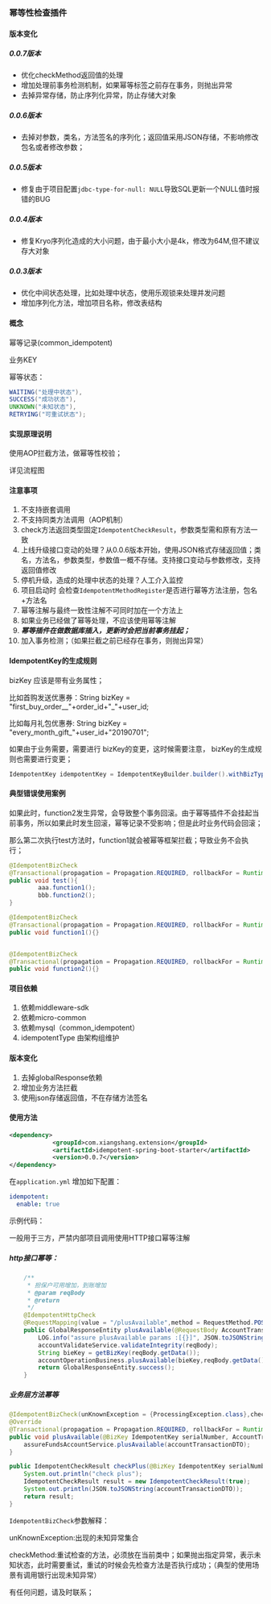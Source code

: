 ### 幂等性检查插件

#### 版本变化

##### 0.0.7版本
- 优化checkMethod返回值的处理
- 增加处理前事务检测机制，如果幂等标签之前存在事务，则抛出异常
- 去掉异常存储，防止序列化异常，防止存储大对象

##### 0.0.6版本 
- 去掉对参数，类名，方法签名的序列化；返回值采用JSON存储，不影响修改包名或者修改参数；

##### 0.0.5版本
- 修复由于项目配置`jdbc-type-for-null: NULL`导致SQL更新一个NULL值时报错的BUG

##### 0.0.4版本
- 修复Kryo序列化造成的大小问题，由于最小大小是4k，修改为64M,但不建议存大对象

##### 0.0.3版本
- 优化中间状态处理，比如处理中状态，使用乐观锁来处理并发问题
- 增加序列化方法，增加项目名称，修改表结构

#### 概念

幂等记录(common_idempotent)

业务KEY

幂等状态：

```java
WAITING("处理中状态"),
SUCCESS("成功状态"),
UNKNOWN("未知状态"),
RETRYING("可重试状态");
```

#### 实现原理说明

使用AOP拦截方法，做幂等性校验；

详见流程图

#### 注意事项

1. 不支持嵌套调用
2. 不支持同类方法调用（AOP机制）
3. check方法返回类型固定`IdempotentCheckResult`，参数类型需和原有方法一致
4. 上线升级接口变动的处理？从0.0.6版本开始，使用JSON格式存储返回值；类名，方法名，参数类型，参数值一概不存储。支持接口变动与参数修改，支持返回值修改
5. 停机升级，造成的处理中状态的处理？人工介入监控
6. 项目启动时 会检查`IdempotentMethodRegister`是否进行幂等方法注册，包名+方法名
7. 幂等注解与最终一致性注解不可同时加在一个方法上
8. 如果业务已经做了幂等处理，不应该使用幂等注解
9. ***幂等插件在做数据库插入，更新时会把当前事务挂起；***  
10. 加入事务检测；（如果拦截之前已经存在事务，则抛出异常）

#### IdempotentKey的生成规则

bizKey 应该是带有业务属性；

比如首购发送优惠券：String bizKey = "first_buy_order__"+order_id+"_"+user_id;

比如每月礼包优惠券:   String bizKey = "every_month_gift_"+user_id+"20190701";


如果由于业务需要，需要进行 bizKey的变更，这时候需要注意， bizKey的生成规则也需要进行变更；

```java
IdempotentKey idempotentKey = IdempotentKeyBuilder.builder().withBizType(IdempotentBizType.INVEST_ADD_INTEGRAL).withBizKey(bizKey).build();		
```

#### 典型错误使用案例

如果此时，function2发生异常，会导致整个事务回滚。由于幂等插件不会挂起当前事务，所以如果此时发生回滚，幂等记录不受影响；但是此时业务代码会回滚；

那么第二次执行test方法时，function1就会被幂等框架拦截；导致业务不会执行；

```java
@IdempotentBizCheck
@Transactional(propagation = Propagation.REQUIRED, rollbackFor = RuntimeException.class)
public void test(){
        aaa.function1();
        bbb.function2();
}

@IdempotentBizCheck
@Transactional(propagation = Propagation.REQUIRED, rollbackFor = RuntimeException.class)
public void function1(){}


@IdempotentBizCheck
@Transactional(propagation = Propagation.REQUIRED, rollbackFor = RuntimeException.class)
public void function2(){}
```



#### 项目依赖

1. 依赖middleware-sdk
2. 依赖micro-common
3. 依赖mysql（common_idempotent）
4. idempotentType 由架构组维护

#### 版本变化

1. 去掉globalResponse依赖
2. 增加业务方法拦截
3. 使用json存储返回值，不在存储方法签名

#### 使用方法

```xml
<dependency>
            <groupId>com.xiangshang.extension</groupId>
            <artifactId>idempotent-spring-boot-starter</artifactId>
            <version>0.0.7</version>
</dependency>  
```

在`application.yml` 增加如下配置：

```yaml
idempotent:
  enable: true 
```



示例代码：

一般用于三方，严禁内部项目调用使用HTTP接口幂等注解

##### http接口幂等：

```java
    /**
     * 担保户可用增加，到账增加
     * @param reqBody
     * @return
     */
    @IdempotentHttpCheck
    @RequestMapping(value = "/plusAvailable",method = RequestMethod.POST)
    public GlobalResponseEntity plusAvailable(@RequestBody AccountTransactionDTO reqBody){
        LOG.info("assure plusAvailable params :[{}]", JSON.toJSONString(reqBody));
        accountValidateService.validateIntegrity(reqBody);
        String bieKey = getBizKey(reqBody.getData());
        accountOperationBusiness.plusAvailable(bieKey,reqBody.getData());
        return GlobalResponseEntity.success();
    }
```

##### 业务层方法幂等

```java
@IdempotentBizCheck(unKnownException = {ProcessingException.class},checkMethod = "checkPlus")
@Override
@Transactional(propagation = Propagation.REQUIRED, rollbackFor = RuntimeException.class)
public void plusAvailable(@BizKey IdempotentKey serialNumber, AccountTransactionDTO accountTransactionDTO) {
    assureFundsAccountService.plusAvailable(accountTransactionDTO);
}

public IdempotentCheckResult checkPlus(@BizKey IdempotentKey serialNumber, AccountTransactionDTO accountTransactionDTO) {
    System.out.println("check plus");
    IdempotentCheckResult result = new IdempotentCheckResult(true);
    System.out.println(JSON.toJSONString(accountTransactionDTO));
    return result;
}
```



`IdempotentBizCheck`参数解释：

unKnownException:出现的未知异常集合

checkMethod:重试检查的方法，必须放在当前类中；如果抛出指定异常，表示未知状态，此时需要重试，重试的时候会先检查方法是否执行成功；（典型的使用场景有调用银行出现未知异常）

有任何问题，请及时联系；




